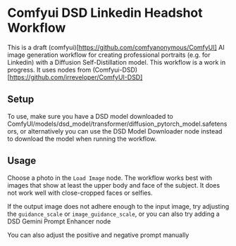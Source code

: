 # Comfyui DSD Linkedin Headshot Workflow
This is a draft (comfyui)[https://github.com/comfyanonymous/ComfyUI] AI image generation workflow for creating professional portraits (e.g. for Linkedin) with a  Diffusion Self-Distillation model. This workflow is a work in progress. 
It uses nodes from (Comfyui-DSD)[https://github.com/irreveloper/ComfyUI-DSD]

## Setup
To use, make sure you have a DSD model downloaded to ComfyUI/models/dsd_model/transformer/diffusion_pytorch_model.safetensors, or alternatively you can use the DSD Model Downloader node instead to download the model when running the workflow.

## Usage
Choose a photo in the `Load Image` node. The workflow works best with images that show at least the upper body and face of the subject. It does not work well with close-cropped faces or selfies.

If the output image does not adhere enough to the input image, try adjusting the `guidance_scale` or `image_guidance_scale`, or you can also try adding a DSD Gemini Prompt Enhancer node

You can also adjust the positive and negative prompt manually

